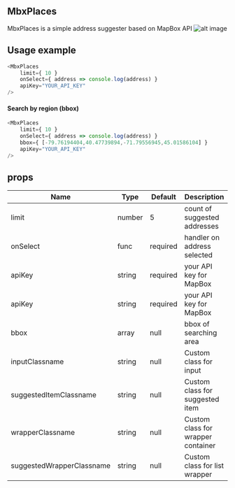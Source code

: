 ## MbxPlaces

MbxPlaces is a simple address suggester based on MapBox API
![alt image](http://imgs-info.ru/2019/09/16/SNIMOK-EKRANA-2019-09-16-V-13.30.333367bb19f5bbac1c.png)
## Usage example

```js
<MbxPlaces 
    limit={ 10 }
    onSelect={ address => console.log(address) }
    apiKey="YOUR_API_KEY"
/>
```

#### Search by region (bbox)
```js
<MbxPlaces 
    limit={ 10 }
    onSelect={ address => console.log(address) }
    bbox={ [-79.76194404,40.47739894,-71.79556945,45.01586104] }
    apiKey="YOUR_API_KEY"
/>
```

## props

| Name                      | Type    | Default  | Description                        |
| ------------------------- | ------- | -------- | ---------------------------------- |
| limit                     | number  | 5        | count of suggested addresses       |
| onSelect                  | func    | required | handler on address selected        |
| apiKey                    | string  | required | your API key for MapBox            |
| apiKey                    | string  | required | your API key for MapBox            |
| bbox                      | array   | null     | bbox of searching area             |
| inputClassname            | string  | null     | Custom class for input             |
| suggestedItemClassname    | string  | null     | Custom class for suggested item    |
| wrapperClassname          | string  | null     | Custom class for wrapper container |
| suggestedWrapperClassname | string  | null     | Custom class for list wrapper      |
